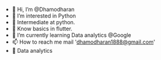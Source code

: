 - 👋 Hi, I’m @Dhamodharan
- 👀 I’m interested in Python
- 🐍 Intermediate at python. 
- 🍃 Know basics in flutter. 
- 🌱 I’m currently learning Data analytics @Google
- 📫 How to reach me mail 'dhamodharan1888@gmail.com'
- 📇 Data analytics 

<!---
Dhamu785/Dhamu785 is a ✨ special ✨ repository because its `README.md` (this file) appears on your GitHub profile.
You can click the Preview link to take a look at your changes.
--->
